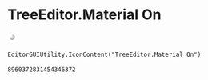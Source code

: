 # TreeEditor.Material On
![](/img/TreeEditor.Material%20On.png)

``` CSharp
EditorGUIUtility.IconContent("TreeEditor.Material On")
```
```
8960372831454346372
```
